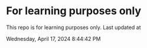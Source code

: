# For learning purposes only
This repo is for learning purposes only.
Last updated at

Wednesday, April 17, 2024 8:44:42 PM

